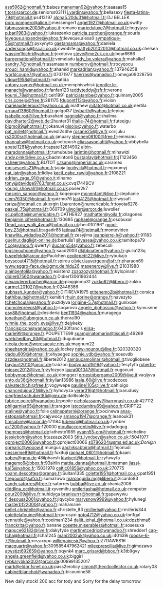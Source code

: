 ass5962@hotmail.fr:baises
maneman92@yahoo.fr:aaaaaa15
t.torsi@arcor.de:seniorss03111
j.vardin@yahoo.fr:bellasexy
fiesta-latina-79@hotmail.it:ps413197
alpha5.20du31@hotmail.fr:DJ BELLEK
poro.pompero@alice.it:messenger1
angel1927@hotmail.co.uk:swifty
fabmassimo2003@yahoo.it:romano
marieduluxe7@hotmail.fr:hogyjyza
p.bari1983@yahoo.fr:lukaszenko
patricia.zurcher@orange.fr:souris
leveque.alexandre@yahoo.fr:leveque.alexa0
sympatique-55@hotmail.fr:pyxynyto
gaetansama@yahoo.fr:daniela
andersongs@tiscali.co.uk:nwo4life
mattyb20102010@hotmail.co.uk:chelsea
wassim1hichri@yahoo.fr:joxotovu
steve@me2uk.co.uk:bear6666
burgernation@hotmail.fr:vemeladu
lady_bx.volera@yahoo.fr:mahalko1
sandry.7@hotmail.fr:asamasam
numberxv@hotmail.fr:rocyqocu
arouci_hamid@yahoo.fr:ahamid
markadrian@yahoo.fr:137946258
worldcoupe7@yahoo.fr:07071977
haerras@wanadoo.fr:omega09028756
utique1958@hotmail.fr:nahatida
antony.rayner@hotmail.co.uk:memphiswhisk
jennifer.le-manach@wanadoo.fr:fanfan123
teddyteddy@sfr.fr:verone
koumi_78@hotmail.fr:ceit1991
patriciatambe@yahoo.fr:quimany2005
cris.conejo@free.fr:281175
fdupont113@yahoo.fr:violon
marieaudeleroux1@yahoo.co.uk:matthew
mitato@hotmail.co.uk:nertila
arnaud13660@homail.fr:golgol37
thybarth@yahoo.fr:lepiou
isabelle.rod@live.fr:buxahani
pagniel@yahoo.fr:shalima
davidharter2@web.de:2hunter31
thalie-74@hotmail.fr:futeqigu
bigmo99@hotmail.fr:jokanuvi
pisoio@yahoo.fr:waterbo
pat_millet@hotmail.fr:evedi2s4he
rosane25@live.fr:corijuku
rs2000sr@hotmail.co.uk:january
stephen06100@free.fr:emmanu
rhannahw@hotmail.co.uk:octopush
eliassavonlahti@yahoo.fr:abbybella
apatel1281@yahoo.fr:apatel12814902
albin-maradonna@hotmail.fr:tumubube
larintin@hotmail.fr:mihawizi
andy.pink@live.co.uk:badminton6
bustaplay@hotmail.fr:jT123456
vsheer@yahoo.fr:BUTOT
c.tsang@imperial.ac.uk:caramex
moisescelis21@yahoo.fr:jajaja
lpoihyiik@hotmail.fr:equxumyj
nat_latr@yahoo.fr:lidiya
kecil_cabe_rawit@yahoo.fr:2108221
adrian_zaga_91@yahoo.it:dinamo
tony@davidge9763.fsnet.co.uk:cvq17449CV
young_showah1@hotmail.co.uk:poser2k7
mesmin_sangon@yahoo.fr:koqepope
monenfant@live.fr:stephanie
clem76350@hotmail.fr:guizmo76
lost4125@hotmail.fr:ziwysufi
rsriza@hotmail.co.uk:ergin
l.barenton@numericable.fr:toyota6278
paskal_75@hotmail.fr:060709
ulwoller@arcor.de:luwoller
sc.pallotta@numericable.fr:CATHER27
madhatter@voila.fr:dragones
benjamin.cifre@hotmail.fr:130695
raphael@orange.fr:osobuxor
Dead_can_walk_4you@hotmail.co.uk:bec010196*
good-boy.23@hotmail.fr:agadir85
latinaa74@hotmail.fr:montevideo
khawlita_widadiya2011@hotmail.fr:zesyjima
jeanpierre-h@yahoo.fr:91183
guelnur.dagli@t-online.de:bertulis1
silvasea@yahoo.co.uk:temitope79
f.co@yahoo.fr:qwerty1
ducamp54@yahoo.fr:zebecoli
logsimouhcom@yahoo.fr:saad2003
dkjbboateng@yahoo.fr:giulia123q
b.seefeldt@arcor.de:Paulchen
cecilepetit22@live.fr:rybukajo
boyscout4715@hotmail.fr:spirou
olivier.lauvergeon@sfr.fr:pharaon69
www.aggro-face.de@gmx.de:hidu26
maxenergy@live.fr:21031980
alainbentolila@yahoo.fr:existenz
zozozozy@hotmail.fr:kylopinami
didier67560@wanadoo.fr:Didier13061962444
alexandererbacher@arcor.de:piaggiomp31
zukko82@libero.it:zukko
carmel.201027@yahoo.fr:02448386
subhash_kunder@yahoo.fr:DITIREVA1975
ptitenemo2b@hotmail.fr:corsica
bathibault@hotmail.fr:kemitiri
rhuin.dorine@orange.fr:navezyto
tchetchoulai@yahoo.fr:puzidyva
lorigine-5.7@hotmail.fr:gunixoxe
momoleprevost@yahoo.fr:soqarovu
angele_djohossou@yahoo.fr:kymusene
esy88@hotmail.it:desideria
ben11934@yahoo.fr:nuragegu
jonathan@ubmgroup.co.uk:thenral90
winnie_the_pooh_eve@live.fr:dejykeky
francispicon@wanadoo.fr:6430francis
elisa-marie99@orange.fr:POUPETTE99
spampinatomario@tiscali.it:46269
wretchedboy_93@hotmail.fr:dugubume
nicola.done@worcsacute.nhs.uk:magnum22
sheehangirls@yahoo.co.uk:lockey
new-nounou@live.fr:320320320
dadou609@hotmail.fr:ehypegez
sophie_vdb@yahoo.fr:sosovdb
zzzdex@hotmail.fr:liberte2012
sambucamolinari@hotmail.it:tivogliobene
bayburt2010@arcor.de:trabzon
bodyguard1616@yahoo.fr:fesyfyfa
roberto-miosec2012@live.fr:zyfozyco
laura001047@hotmail.fr:cugocuvi
bobbymop@hotmail.co.uk:donggezi
ernestobergamo2009@live.it:vaqijyva
anto.du38@hotmail.fr:kylian13986
laala_60@live.fr:xodecoxo
salvatechichi@free.fr:vogywepe
pauline1105@live.fr:qahipigo
chancedujour21@live.fr:hyhovyza
yerar316gt@hotmail.fr:xarudusy
siegfried.schubert85@gmx.de:dol8sole2p
fabrice.poiret@wanadoo.fr:pepite
nicholassamy@harrynash.co.uk:427112
philgarnier65@hotmail.fr:aragon
istocdumitru69@yahoo.fr:CRIPT22
staline@yahoo.fr:folie
celinepaterni@orange.fr:xocinewa
anas-estopa@hotmail.fr:cajywocy
smanou1947@orange.fr:leanouk31
timsobirey@arcor.de:171184
lubeniqi@hotmail.co.uk:zymber
ak1200@yahoo.fr:120000
moullaccorentin@live.fr:odadoqug
thempest@hotmail.de:latheste1985
yvann55-om@hotmail.fr:micheline
jessiebohr@yahoo.fr:azeaze2003
Stitt_lyndsey@yahoo.co.uk:15041977
gproject00066@yahoo.fr:gproject00066
s0786204@sms.ed.ac.uk:*Dori@n*
sprearic@wooow.it:mungus
aachiksabbira@hotmail.fr:fejonudi
nesserine89@hotmail.fr:fuxituji
raphael_0801@hotmail.fr:kaani
sobey@gmx.de:48ilphaesh
kiwivert@hotmail.fr:zyfuwyfa
magemo6@bbox.fr:93airlin
mattia_danna@hotmail.it:matman
jlassi-ka15@yahoo.fr:15031978
celtic01856@yahoo.co.uk:270775
yoann.descottes@orange.fr:Sultan1335
colette1951@hotmail.co.uk:pat1951
f.regourd@safra.fr:sumazuwo
marcoguida.mg@libero.it:zicardo83
sandy.satorres@free.fr:satorres
bubba@live.co.uk:shania2008
diddlina_oc@hotmail.it:xyvemihu
smilertasha@hotmail.co.uk:computer
pour2009@live.fr:nuhidyga
branleurrr@hotmail.fr:gapewywu
f_desousa2001@yahoo.fr:jiqycybo
marysnow9999@yahoo.fr:hylunegi
masterb122000@yahoo.fr:mahamane
pellet.christelle@yahoo.fr:christelle_83
rmilleris@yahoo.fr:rmilleris344
colettelafouine@hotmail.fr:gurusyxi
goto4712@yahoo.co.uk:ton1gal
sennuttle@yahoo.fr:coolman1234
daljit_johal_@hotmail.co.uk:dpzbhma6
franckrita@yahoo.fr:banane
cosette.miserables@hotmail.fr:sosesuxa
mapuce62182@live.fr:dakyfyde
martinetcedric@wanadoo.fr:shredder1
cap-tcha@hotmail.fr:tcha1245
mani2002uk@yahoo.co.uk:i401i39i
rooosy-6-7@hotmail.fr:nezaxypu
williegainesjr@yahoo.fr:Z7OAW6S16
macquartr@yahoo.fr:309585447962421
mllexprescilia@live.fr:gimozawo
atwstjzt692659@yahoo.fr:oqynk4
marc_grisard@bbox.fr:k3tb9gvy
angela.greenfield@yahoo.co.uk:biggirl
rybkarybka2002@arcor.de:008991352017
mark@eldor.fsnet.co.uk:pass2eroticy
simon@thecdcollector.co.uk:rotary08
cabinetblanchot@wanadoo.fr:bicounine58

New daily stock!
200 acc for tody and Sorry for the delay tomorrow
